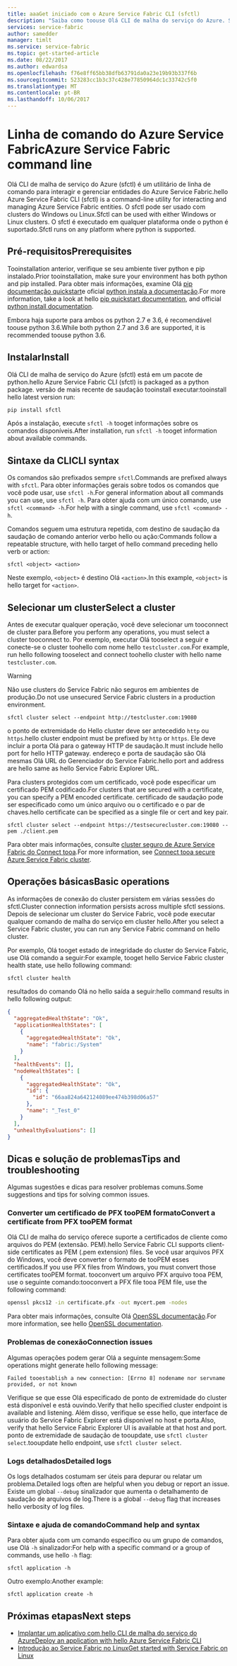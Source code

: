 ```yaml
---
title: aaaGet iniciado com o Azure Service Fabric CLI (sfctl)
description: "Saiba como toouse Olá CLI de malha do serviço do Azure. Saiba como tooconnect tooa cluster e como toomanage aplicativos."
services: service-fabric
author: samedder
manager: timlt
ms.service: service-fabric
ms.topic: get-started-article
ms.date: 08/22/2017
ms.author: edwardsa
ms.openlocfilehash: f76e8ff65bb38dfb63791da0a23e19b93b337f6b
ms.sourcegitcommit: 523283cc1b3c37c428e77850964dc1c33742c5f0
ms.translationtype: MT
ms.contentlocale: pt-BR
ms.lasthandoff: 10/06/2017
---
```

# <a name="azure-service-fabric-command-line"></a><span data-ttu-id="a6397-104">Linha de comando do Azure Service Fabric</span><span class="sxs-lookup"><span data-stu-id="a6397-104">Azure Service Fabric command line</span></span>

<span data-ttu-id="a6397-105">Olá CLI de malha de serviço do Azure (sfctl) é um utilitário de linha de comando para interagir e gerenciar entidades do Azure Service Fabric.</span><span class="sxs-lookup"><span data-stu-id="a6397-105">hello Azure Service Fabric CLI (sfctl) is a command-line utility for interacting and managing Azure Service Fabric entities.</span></span> <span data-ttu-id="a6397-106">O sfctl pode ser usado com clusters do Windows ou Linux.</span><span class="sxs-lookup"><span data-stu-id="a6397-106">Sfctl can be used with either Windows or Linux clusters.</span></span> <span data-ttu-id="a6397-107">O sfctl é executado em qualquer plataforma onde o python é suportado.</span><span class="sxs-lookup"><span data-stu-id="a6397-107">Sfctl runs on any platform where python is supported.</span></span>

## <a name="prerequisites"></a><span data-ttu-id="a6397-108">Pré-requisitos</span><span class="sxs-lookup"><span data-stu-id="a6397-108">Prerequisites</span></span>

<span data-ttu-id="a6397-109">Tooinstallation anterior, verifique se seu ambiente tiver python e pip instalado.</span><span class="sxs-lookup"><span data-stu-id="a6397-109">Prior tooinstallation, make sure your environment has both python and pip installed.</span></span> <span data-ttu-id="a6397-110">Para obter mais informações, examine Olá [pip documentação quickstart](https://pip.pypa.io/en/latest/quickstart/)e oficial [python instala a documentação](https://wiki.python.org/moin/BeginnersGuide/Download).</span><span class="sxs-lookup"><span data-stu-id="a6397-110">For more information, take a look at hello [pip quickstart documentation](https://pip.pypa.io/en/latest/quickstart/), and official [python install documentation](https://wiki.python.org/moin/BeginnersGuide/Download).</span></span>

<span data-ttu-id="a6397-111">Embora haja suporte para ambos os python 2.7 e 3.6, é recomendável toouse python 3.6.</span><span class="sxs-lookup"><span data-stu-id="a6397-111">While both python 2.7 and 3.6 are supported, it is recommended toouse python 3.6.</span></span>

## <a name="install"></a><span data-ttu-id="a6397-112">Instalar</span><span class="sxs-lookup"><span data-stu-id="a6397-112">Install</span></span>

<span data-ttu-id="a6397-113">Olá CLI de malha de serviço do Azure (sfctl) está em um pacote de python.</span><span class="sxs-lookup"><span data-stu-id="a6397-113">hello Azure Service Fabric CLI (sfctl) is packaged as a python package.</span></span> <span data-ttu-id="a6397-114">versão de mais recente de saudação tooinstall executar:</span><span class="sxs-lookup"><span data-stu-id="a6397-114">tooinstall hello latest version run:</span></span>

```bash
pip install sfctl
```

<span data-ttu-id="a6397-115">Após a instalação, execute `sfctl -h` tooget informações sobre os comandos disponíveis.</span><span class="sxs-lookup"><span data-stu-id="a6397-115">After installation, run `sfctl -h` tooget information about available commands.</span></span>

## <a name="cli-syntax"></a><span data-ttu-id="a6397-116">Sintaxe da CLI</span><span class="sxs-lookup"><span data-stu-id="a6397-116">CLI syntax</span></span>

<span data-ttu-id="a6397-117">Os comandos são prefixados sempre `sfctl`.</span><span class="sxs-lookup"><span data-stu-id="a6397-117">Commands are prefixed always with `sfctl`.</span></span> <span data-ttu-id="a6397-118">Para obter informações gerais sobre todos os comandos que você pode usar, use `sfctl -h`.</span><span class="sxs-lookup"><span data-stu-id="a6397-118">For general information about all commands you can use, use `sfctl -h`.</span></span> <span data-ttu-id="a6397-119">Para obter ajuda com um único comando, use `sfctl <command> -h`.</span><span class="sxs-lookup"><span data-stu-id="a6397-119">For help with a single command, use `sfctl <command> -h`.</span></span>

<span data-ttu-id="a6397-120">Comandos seguem uma estrutura repetida, com destino de saudação da saudação de comando anterior verbo hello ou ação:</span><span class="sxs-lookup"><span data-stu-id="a6397-120">Commands follow a repeatable structure, with hello target of hello command preceding hello verb or action:</span></span>

```azurecli
sfctl <object> <action>
```

<span data-ttu-id="a6397-121">Neste exemplo, `<object>` é destino Olá `<action>`.</span><span class="sxs-lookup"><span data-stu-id="a6397-121">In this example, `<object>` is hello target for `<action>`.</span></span>

## <a name="select-a-cluster"></a><span data-ttu-id="a6397-122">Selecionar um cluster</span><span class="sxs-lookup"><span data-stu-id="a6397-122">Select a cluster</span></span>

<span data-ttu-id="a6397-123">Antes de executar qualquer operação, você deve selecionar um tooconnect de cluster para.</span><span class="sxs-lookup"><span data-stu-id="a6397-123">Before you perform any operations, you must select a cluster tooconnect to.</span></span> <span data-ttu-id="a6397-124">Por exemplo, executar Olá tooselect a seguir e conecte-se o cluster toohello com nome hello `testcluster.com`.</span><span class="sxs-lookup"><span data-stu-id="a6397-124">For example, run hello following tooselect and connect toohello cluster with hello name `testcluster.com`.</span></span>

> [!WARNING]
> <span data-ttu-id="a6397-125">Não use clusters do Service Fabric não seguros em ambientes de produção.</span><span class="sxs-lookup"><span data-stu-id="a6397-125">Do not use unsecured Service Fabric clusters in a production environment.</span></span>

```azurecli
sfctl cluster select --endpoint http://testcluster.com:19080
```

<span data-ttu-id="a6397-126">o ponto de extremidade do Hello cluster deve ser antecedido `http` ou `https`.</span><span class="sxs-lookup"><span data-stu-id="a6397-126">hello cluster endpoint must be prefixed by `http` or `https`.</span></span> <span data-ttu-id="a6397-127">Ele deve incluir a porta Olá para o gateway HTTP de saudação.</span><span class="sxs-lookup"><span data-stu-id="a6397-127">It must include hello port for hello HTTP gateway.</span></span> <span data-ttu-id="a6397-128">endereço e porta de saudação são Olá mesmas Olá URL do Gerenciador do Service Fabric.</span><span class="sxs-lookup"><span data-stu-id="a6397-128">hello port and address are hello same as hello Service Fabric Explorer URL.</span></span>

<span data-ttu-id="a6397-129">Para clusters protegidos com um certificado, você pode especificar um certificado PEM codificado.</span><span class="sxs-lookup"><span data-stu-id="a6397-129">For clusters that are secured with a certificate, you can specify a PEM encoded certificate.</span></span> <span data-ttu-id="a6397-130">certificado de saudação pode ser especificado como um único arquivo ou o certificado e o par de chaves.</span><span class="sxs-lookup"><span data-stu-id="a6397-130">hello certificate can be specified as a single file or cert and key pair.</span></span>

```azurecli
sfctl cluster select --endpoint https://testsecurecluster.com:19080 --pem ./client.pem
```

<span data-ttu-id="a6397-131">Para obter mais informações, consulte [cluster seguro de Azure Service Fabric do Connect tooa](service-fabric-connect-to-secure-cluster.md).</span><span class="sxs-lookup"><span data-stu-id="a6397-131">For more information, see [Connect tooa secure Azure Service Fabric cluster](service-fabric-connect-to-secure-cluster.md).</span></span>

## <a name="basic-operations"></a><span data-ttu-id="a6397-132">Operações básicas</span><span class="sxs-lookup"><span data-stu-id="a6397-132">Basic operations</span></span>

<span data-ttu-id="a6397-133">As informações de conexão do cluster persistem em várias sessões do sfctl.</span><span class="sxs-lookup"><span data-stu-id="a6397-133">Cluster connection information persists across multiple sfctl sessions.</span></span> <span data-ttu-id="a6397-134">Depois de selecionar um cluster do Service Fabric, você pode executar qualquer comando de malha do serviço em cluster hello.</span><span class="sxs-lookup"><span data-stu-id="a6397-134">After you select a Service Fabric cluster, you can run any Service Fabric command on hello cluster.</span></span>

<span data-ttu-id="a6397-135">Por exemplo, Olá tooget estado de integridade do cluster do Service Fabric, use Olá comando a seguir:</span><span class="sxs-lookup"><span data-stu-id="a6397-135">For example, tooget hello Service Fabric cluster health state, use hello following command:</span></span>

```azurecli
sfctl cluster health
```

<span data-ttu-id="a6397-136">resultados do comando Olá no hello saída a seguir:</span><span class="sxs-lookup"><span data-stu-id="a6397-136">hello command results in hello following output:</span></span>

```json
{
  "aggregatedHealthState": "Ok",
  "applicationHealthStates": [
    {
      "aggregatedHealthState": "Ok",
      "name": "fabric:/System"
    }
  ],
  "healthEvents": [],
  "nodeHealthStates": [
    {
      "aggregatedHealthState": "Ok",
      "id": {
        "id": "66aa824a642124089ee474b398d06a57"
      },
      "name": "_Test_0"
    }
  ],
  "unhealthyEvaluations": []
}
```

## <a name="tips-and-troubleshooting"></a><span data-ttu-id="a6397-137">Dicas e solução de problemas</span><span class="sxs-lookup"><span data-stu-id="a6397-137">Tips and troubleshooting</span></span>

<span data-ttu-id="a6397-138">Algumas sugestões e dicas para resolver problemas comuns.</span><span class="sxs-lookup"><span data-stu-id="a6397-138">Some suggestions and tips for solving common issues.</span></span>

### <a name="convert-a-certificate-from-pfx-toopem-format"></a><span data-ttu-id="a6397-139">Converter um certificado de PFX tooPEM formato</span><span class="sxs-lookup"><span data-stu-id="a6397-139">Convert a certificate from PFX tooPEM format</span></span>

<span data-ttu-id="a6397-140">Olá CLI de malha do serviço oferece suporte a certificados de cliente como arquivos do PEM (extensão. PEM).</span><span class="sxs-lookup"><span data-stu-id="a6397-140">hello Service Fabric CLI supports client-side certificates as PEM (.pem extension) files.</span></span> <span data-ttu-id="a6397-141">Se você usar arquivos PFX do Windows, você deve converter o formato de tooPEM esses certificados.</span><span class="sxs-lookup"><span data-stu-id="a6397-141">If you use PFX files from Windows, you must convert those certificates tooPEM format.</span></span> <span data-ttu-id="a6397-142">tooconvert um arquivo PFX arquivo tooa PEM, use o seguinte comando:</span><span class="sxs-lookup"><span data-stu-id="a6397-142">tooconvert a PFX file tooa PEM file, use the following command:</span></span>

```bash
openssl pkcs12 -in certificate.pfx -out mycert.pem -nodes
```

<span data-ttu-id="a6397-143">Para obter mais informações, consulte Olá [OpenSSL documentação](https://www.openssl.org/docs/).</span><span class="sxs-lookup"><span data-stu-id="a6397-143">For more information, see hello [OpenSSL documentation](https://www.openssl.org/docs/).</span></span>

### <a name="connection-issues"></a><span data-ttu-id="a6397-144">Problemas de conexão</span><span class="sxs-lookup"><span data-stu-id="a6397-144">Connection issues</span></span>

<span data-ttu-id="a6397-145">Algumas operações podem gerar Olá a seguinte mensagem:</span><span class="sxs-lookup"><span data-stu-id="a6397-145">Some operations might generate hello following message:</span></span>

`Failed tooestablish a new connection: [Errno 8] nodename nor servname provided, or not known`

<span data-ttu-id="a6397-146">Verifique se que esse Olá especificado de ponto de extremidade do cluster está disponível e está ouvindo.</span><span class="sxs-lookup"><span data-stu-id="a6397-146">Verify that hello specified cluster endpoint is available and listening.</span></span> <span data-ttu-id="a6397-147">Além disso, verifique se esse hello, que interface de usuário do Service Fabric Explorer está disponível no host e porta.</span><span class="sxs-lookup"><span data-stu-id="a6397-147">Also, verify that hello Service Fabric Explorer UI is available at that host and port.</span></span> <span data-ttu-id="a6397-148">ponto de extremidade de saudação de tooupdate, use `sfctl cluster select`.</span><span class="sxs-lookup"><span data-stu-id="a6397-148">tooupdate hello endpoint, use `sfctl cluster select`.</span></span>

### <a name="detailed-logs"></a><span data-ttu-id="a6397-149">Logs detalhados</span><span class="sxs-lookup"><span data-stu-id="a6397-149">Detailed logs</span></span>

<span data-ttu-id="a6397-150">Os logs detalhados costumam ser úteis para depurar ou relatar um problema.</span><span class="sxs-lookup"><span data-stu-id="a6397-150">Detailed logs often are helpful when you debug or report an issue.</span></span> <span data-ttu-id="a6397-151">Existe um global `--debug` sinalizador que aumenta o detalhamento de saudação de arquivos de log.</span><span class="sxs-lookup"><span data-stu-id="a6397-151">There is a global `--debug` flag that increases hello verbosity of log files.</span></span>

### <a name="command-help-and-syntax"></a><span data-ttu-id="a6397-152">Sintaxe e ajuda de comando</span><span class="sxs-lookup"><span data-stu-id="a6397-152">Command help and syntax</span></span>

<span data-ttu-id="a6397-153">Para obter ajuda com um comando específico ou um grupo de comandos, use Olá `-h` sinalizador:</span><span class="sxs-lookup"><span data-stu-id="a6397-153">For help with a specific command or a group of commands, use hello `-h` flag:</span></span>

```azurecli
sfctl application -h
```

<span data-ttu-id="a6397-154">Outro exemplo:</span><span class="sxs-lookup"><span data-stu-id="a6397-154">Another example:</span></span>

```azurecli
sfctl application create -h
```

## <a name="next-steps"></a><span data-ttu-id="a6397-155">Próximas etapas</span><span class="sxs-lookup"><span data-stu-id="a6397-155">Next steps</span></span>

* [<span data-ttu-id="a6397-156">Implantar um aplicativo com hello CLI de malha do serviço do Azure</span><span class="sxs-lookup"><span data-stu-id="a6397-156">Deploy an application with hello Azure Service Fabric CLI</span></span>](service-fabric-application-lifecycle-sfctl.md)
* [<span data-ttu-id="a6397-157">Introdução ao Service Fabric no Linux</span><span class="sxs-lookup"><span data-stu-id="a6397-157">Get started with Service Fabric on Linux</span></span>](service-fabric-get-started-linux.md)
